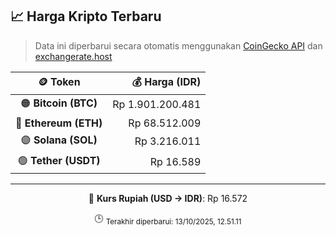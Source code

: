

<!-- HARGA_KRIPTO -->
## 📈 Harga Kripto Terbaru

> Data ini diperbarui secara otomatis menggunakan [CoinGecko API](https://www.coingecko.com/) dan [exchangerate.host](https://exchangerate.host/)

<div align="center">

| 🪙 Token | 💰 Harga (IDR) |
|:------:|---------------:|
| 🟠 **Bitcoin (BTC)**   | Rp 1.901.200.481 |
| 🔵 **Ethereum (ETH)**  | Rp 68.512.009 |
| 🟣 **Solana (SOL)**    | Rp 3.216.011 |
| 🟢 **Tether (USDT)**   | Rp 16.589 |

---

💱 **Kurs Rupiah (USD → IDR)**: Rp 16.572

🕒 <sub>Terakhir diperbarui: 13/10/2025, 12.51.11</sub>

</div>
<!-- /HARGA_KRIPTO -->